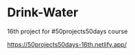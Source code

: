 # Drink-Water

16th project for #50projects50days course

https://50projects50days-16th.netlify.app/
